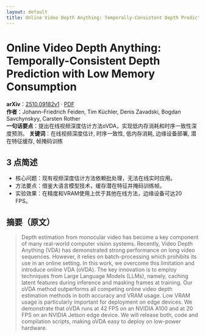 ```yaml
---
layout: default
title: Online Video Depth Anything: Temporally-Consistent Depth Prediction with Low Memory Consumption
---
```


# Online Video Depth Anything: Temporally-Consistent Depth Prediction with Low Memory Consumption
**arXiv**：[2510.09182v1](https://arxiv.org/abs/2510.09182) · [PDF](https://arxiv.org/pdf/2510.09182.pdf)  
**作者**：Johann-Friedrich Feiden, Tim Küchler, Denis Zavadski, Bogdan Savchynskyy, Carsten Rother  
**一句话要点**：提出在线视频深度估计方法oVDA，实现低内存消耗和时序一致性深度预测。
**关键词**：在线视频深度估计, 时序一致性, 低内存消耗, 边缘设备部署, 潜在特征缓存, 帧掩码训练

## 3 点简述
- 核心问题：现有视频深度估计方法依赖批处理，无法在线实时应用。
- 方法要点：借鉴大语言模型技术，缓存潜在特征并掩码训练帧。
- 实验效果：在精度和VRAM使用上优于其他在线方法，边缘设备可达20 FPS。

## 摘要（原文）

> Depth estimation from monocular video has become a key component of many
> real-world computer vision systems. Recently, Video Depth Anything (VDA) has
> demonstrated strong performance on long video sequences. However, it relies on
> batch-processing which prohibits its use in an online setting. In this work, we
> overcome this limitation and introduce online VDA (oVDA). The key innovation is
> to employ techniques from Large Language Models (LLMs), namely, caching latent
> features during inference and masking frames at training. Our oVDA method
> outperforms all competing online video depth estimation methods in both
> accuracy and VRAM usage. Low VRAM usage is particularly important for
> deployment on edge devices. We demonstrate that oVDA runs at 42 FPS on an
> NVIDIA A100 and at 20 FPS on an NVIDIA Jetson edge device. We will release
> both, code and compilation scripts, making oVDA easy to deploy on low-power
> hardware.

